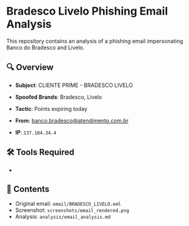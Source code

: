 # Bradesco Livelo Phishing Email Analysis

This repository contains an analysis of a phishing email impersonating Banco do Bradesco and Livelo.

## 🔍 Overview
- **Subject**: CLIENTE PRIME - BRADESCO LIVELO

- **Spoofed Brands**: Bradesco, Livelo

- **Tactic**: Points expiring today

- **From**: banco.bradesco@atendimento.com.br

- **IP**: ```137.184.34.4```

## 🛠 Tools Required
- 

## 📂 Contents
- Original email: `email/BRADESCO_LIVELO.eml`
- Screenshot: `screenshots/email_rendered.png`
- Analysis: `analysis/email_analysis.md`
